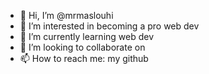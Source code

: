 - 👋 Hi, I’m @mrmaslouhi
- 👀 I’m interested in becoming a pro web dev
- 🌱 I’m currently learning web dev
- 💞️ I’m looking to collaborate on
- 📫 How to reach me: my github

